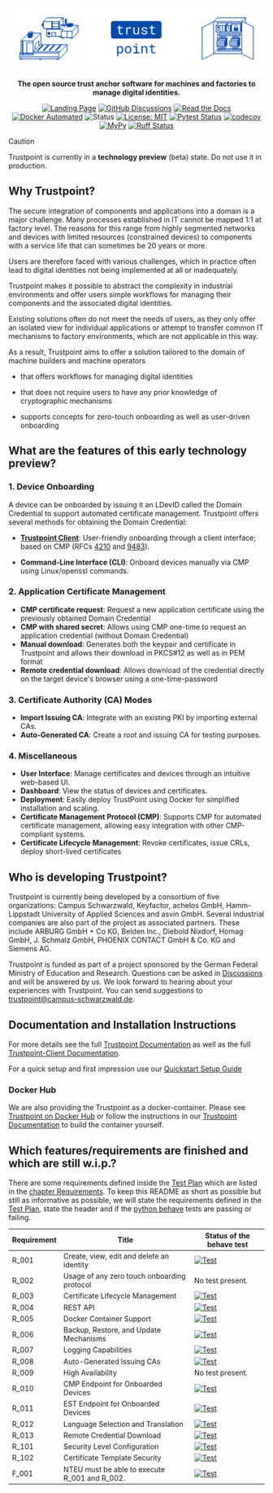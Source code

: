 ![Trustpoint](.github-assets/trustpoint_banner.png)

<div align="center">

**The open source trust anchor software for machines and factories to manage digital identities.**

[![Landing Page](https://img.shields.io/badge/Landing_Page-014BAD)](https://trustpoint.campus-schwarzwald.de/en/)
[![GitHub Discussions](https://img.shields.io/badge/GitHub-Discussions-014BAD)](https://github.com/orgs/TrustPoint-Project/discussions)
[![Read the Docs](https://img.shields.io/readthedocs/trustpoint)](https://trustpoint.readthedocs.io)
[![Docker Automated](https://img.shields.io/docker/automated/trustpointproject/trustpoint)](https://hub.docker.com/r/trustpointproject/trustpoint)
![Status](https://img.shields.io/badge/Status-Beta-red)
[![License: MIT](https://img.shields.io/badge/License-MIT-yellow.svg)](https://opensource.org/licenses/MIT)
[![Pytest Status](https://github.com/TrustPoint-Project/trustpoint/actions/workflows/pytest.yml/badge.svg?branch=main)](https://github.com/TrustPoint-Project/trustpoint/actions/workflows/pytest.yml)
[![codecov](https://codecov.io/gh/Trustpoint-Project/trustpoint/graph/badge.svg?token=0N31L1QWPE)](https://codecov.io/gh/Trustpoint-Project/trustpoint)
[![MyPy](https://github.com/Trustpoint-Project/trustpoint/actions/workflows/mypy.yml/badge.svg?branch=main)](https://github.com/Trustpoint-Project/trustpoint/actions/workflows/mypy.yml)
[![Ruff Status](https://github.com/TrustPoint-Project/trustpoint/actions/workflows/ruff.yml/badge.svg?branch=main)](https://github.com/TrustPoint-Project/trustpoint/actions/workflows/ruff.yml)

</div>

> [!CAUTION]
> Trustpoint is currently in a **technology preview** (beta) state. Do not use it in production.

## Why Trustpoint?

The secure integration of components and applications into a domain is a major challenge. Many processes established in
IT cannot be mapped 1:1 at factory level. The reasons for this range from highly segmented networks and devices with
limited resources (constrained devices) to components with a service life that can sometimes be 20 years or more.

Users are therefore faced with various challenges, which in practice often lead to digital identities not being
implemented at all or inadequately.

Trustpoint makes it possible to abstract the complexity in industrial environments and offer users simple workflows for
managing their components and the associated digital identities.

Existing solutions often do not meet the needs of users, as they only offer an isolated view for individual applications
or attempt to transfer common IT mechanisms to factory environments, which are not applicable in this way.

As a result, Trustpoint aims to offer a solution tailored to the domain of machine builders and machine operators

- that offers workflows for managing digital identities

- that does not require users to have any prior knowledge of cryptographic mechanisms

- supports concepts for zero-touch onboarding as well as user-driven onboarding

## What are the features of this early technology preview?

### 1. Device Onboarding

A device can be onboarded by issuing it an LDevID called the Domain Credential to support automated certificate
management.
Trustpoint offers several methods for obtaining the Domain Credential:

- **[Trustpoint Client](https://github.com/TrustPoint-Project/trustpoint-client)**: User-friendly onboarding through a
  client interface; based on CMP (RFCs [4210](https://datatracker.ietf.org/doc/html/rfc4210)
  and [9483](https://datatracker.ietf.org/doc/rfc9483/)).

<!-- - **AOKI Zero Touch**: Fully automated mutually authenticated onboarding. -->

- **Command-Line Interface (CLI)**: Onboard devices manually via CMP using Linux/openssl commands.

### 2. Application Certificate Management

- **CMP certificate request**: Request a new application certificate using the previously obtained Domain Credential
- **CMP with shared secret**: Allows using CMP one-time to request an application credential (without Domain Credential)
- **Manual download**: Generates both the keypair and certificate in Trustpoint and allows their download in PKCS#12 as
  well as in PEM format
- **Remote credential download**: Allows download of the credential directly on the target device's browser using a
  one-time-password

### 3. Certificate Authority (CA) Modes

- **Import Issuing CA**: Integrate with an existing PKI by importing external CAs.
- **Auto-Generated CA**: Create a root and issuing CA for testing purposes.

### 4. Miscellaneous

- **User Interface**: Manage certificates and devices through an intuitive web-based UI.
- **Dashboard**: View the status of devices and certificates.
- **Deployment**: Easily deploy TrustPoint using Docker for simplified installation and scaling.
- **Certificate Management Protocol (CMP)**: Supports CMP for automated certificate management, allowing easy
  integration with other CMP-compliant systems.
- **Certificate Lifecycle Management**: Revoke certificates, issue CRLs, deploy short-lived certificates

## Who is developing Trustpoint?

Trustpoint is currently being developed by a consortium of five organizations: Campus Schwarzwald, Keyfactor, achelos
GmbH, Hamm-Lippstadt University of Applied Sciences and asvin GmbH. Several industrial companies are also part of the
project as associated partners. These include ARBURG GmbH + Co KG, Belden Inc., Diebold Nixdorf, Homag GmbH, J. Schmalz
GmbH, PHOENIX CONTACT GmbH & Co. KG and Siemens AG.

Trustpoint is funded as part of a project sponsored by the German Federal Ministry of Education and Research. Questions
can be asked in [Discussions](https://github.com/orgs/TrustPoint-Project/discussions) and will be answered by us. We
look forward to hearing about your experiences with Trustpoint. You can send suggestions to
trustpoint@campus-schwarzwald.de.

## Documentation and Installation Instructions

For more details see the full [Trustpoint Documentation](https://trustpoint.readthedocs.io/en/latest/) as well as
the full [Trustpoint-Client Documentation](https://trustpoint-client.readthedocs.io/en/latest/).

For a quick setup and first impression use
our [Quickstart Setup Guide](https://trustpoint.readthedocs.io/en/latest/quickstart_setup.html)

### Docker Hub

We are also providing the Trustpoint as a docker-container. Please see
[Trustpoint on Docker Hub](https://hub.docker.com/r/trustpointproject/trustpoint) or follow the
instructions in our [Trustpoint Documentation](https://trustpoint.readthedocs.io/en/latest/) to build the
container yourself.

## Which features/requirements are finished and which are still w.i.p.?

There are some requirements defined inside
the [Test Plan](https://trustpoint.readthedocs.io/en/latest/test_plan/test_plan.html)
which are listed in
the [chapter Requirements](https://trustpoint.readthedocs.io/en/latest/test_plan/test_plan.html#requirements).
To keep this README as short as possible but still as informative as possible,
we will state the requirements defined in
the [Test Plan](https://trustpoint.readthedocs.io/en/latest/test_plan/test_plan.html),
state the header and if the [python behave](https://behave.readthedocs.io/en/latest/) tests are passing or failing.

| Requirement | Title                                         | Status of the behave test                                                                                                                                                                                               |
|-------------|-----------------------------------------------|-------------------------------------------------------------------------------------------------------------------------------------------------------------------------------------------------------------------------|
| R_001       | Create, view, edit and delete an identity     | [![Test](https://github.com/TrustPoint-Project/trustpoint/actions/workflows/r_001_feature_test.yml/badge.svg?branch=main)](https://github.com/TrustPoint-Project/trustpoint/actions/workflows/r_001_feature_test.yml)   |
| R_002       | Usage of any zero touch onboarding protocol   | No test present.                                                                                                                                                                                                        |
| R_003       | Certificate Lifecycle Management              | [![Test](https://github.com/TrustPoint-Project/trustpoint/actions/workflows/r_003_feature_test.yml/badge.svg?branch=main)](https://github.com/TrustPoint-Project/trustpoint/actions/workflows/r_003_feature_test.yml)   |
| R_004       | REST API                                      | [![Test](https://github.com/TrustPoint-Project/trustpoint/actions/workflows/r_004_feature_test.yml/badge.svg?branch=main)](https://github.com/TrustPoint-Project/trustpoint/actions/workflows/r_004_feature_test.yml)   |
| R_005       | Docker Container Support                      | [![Test](https://github.com/TrustPoint-Project/trustpoint/actions/workflows/docker-test-compose.yml/badge.svg?branch=main)](https://github.com/TrustPoint-Project/trustpoint/actions/workflows/docker-test-compose.yml) |
| R_006       | Backup, Restore, and Update Mechanisms        | [![Test](https://github.com/TrustPoint-Project/trustpoint/actions/workflows/r_006_feature_test.yml/badge.svg?branch=main)](https://github.com/TrustPoint-Project/trustpoint/actions/workflows/r_006_feature_test.yml)   |
| R_007       | Logging Capabilities                          | [![Test](https://github.com/TrustPoint-Project/trustpoint/actions/workflows/r_007_feature_test.yml/badge.svg?branch=main)](https://github.com/TrustPoint-Project/trustpoint/actions/workflows/r_007_feature_test.yml)   |
| R_008       | Auto-Generated Issuing CAs                    | [![Test](https://github.com/TrustPoint-Project/trustpoint/actions/workflows/r_008_feature_test.yml/badge.svg?branch=main)](https://github.com/TrustPoint-Project/trustpoint/actions/workflows/r_008_feature_test.yml)   |
| R_009       | High Availability                             | No test present.                                                                                                                                                                                                        |
| R_010       | CMP Endpoint for Onboarded Devices            | [![Test](https://github.com/TrustPoint-Project/trustpoint/actions/workflows/r_010_feature_test.yml/badge.svg?branch=main)](https://github.com/TrustPoint-Project/trustpoint/actions/workflows/r_010_feature_test.yml)   |
| R_011       | EST Endpoint for Onboarded Devices            | [![Test](https://github.com/TrustPoint-Project/trustpoint/actions/workflows/r_011_feature_test.yml/badge.svg?branch=main)](https://github.com/TrustPoint-Project/trustpoint/actions/workflows/r_011_feature_test.yml)   |
| R_012       | Language Selection and Translation            | [![Test](https://github.com/TrustPoint-Project/trustpoint/actions/workflows/r_012_feature_test.yml/badge.svg?branch=main)](https://github.com/TrustPoint-Project/trustpoint/actions/workflows/r_012_feature_test.yml)   |
| R_013       | Remote Credential Download                    | [![Test](https://github.com/TrustPoint-Project/trustpoint/actions/workflows/r_013_feature_test.yml/badge.svg?branch=main)](https://github.com/TrustPoint-Project/trustpoint/actions/workflows/r_013_feature_test.yml)   |
| R_101       | Security Level Configuration                  | [![Test](https://github.com/TrustPoint-Project/trustpoint/actions/workflows/r_101_feature_test.yml/badge.svg?branch=main)](https://github.com/TrustPoint-Project/trustpoint/actions/workflows/r_101_feature_test.yml)   |
| R_102       | Certificate Template Security                 | [![Test](https://github.com/TrustPoint-Project/trustpoint/actions/workflows/r_102_feature_test.yml/badge.svg?branch=main)](https://github.com/TrustPoint-Project/trustpoint/actions/workflows/r_102_feature_test.yml)   |
| F_001       | NTEU must be able to execute R_001 and R_002. | [![Test](https://github.com/TrustPoint-Project/trustpoint/actions/workflows/f_001_feature_test.yml/badge.svg?branch=main)](https://github.com/TrustPoint-Project/trustpoint/actions/workflows/f_001_feature_test.yml)   |
